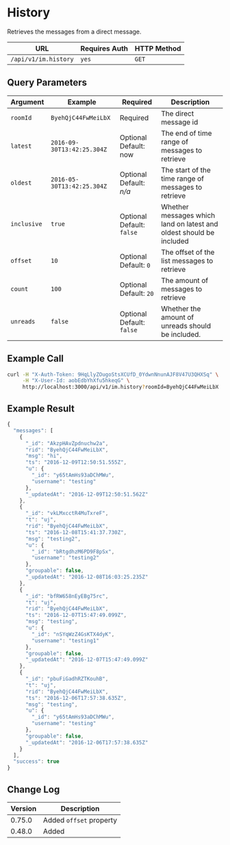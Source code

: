 # History

Retrieves the messages from a direct message.

| URL                  | Requires Auth | HTTP Method |
| -------------------- | ------------- | ----------- |
| `/api/v1/im.history` | `yes`         | `GET`       |

## Query Parameters

| Argument    | Example                    | Required                    | Description                                                         |
| ----------- | -------------------------- | --------------------------- | ------------------------------------------------------------------- |
| `roomId`    | `ByehQjC44FwMeiLbX`        | Required                    | The direct message id                                               |
| `latest`    | `2016-09-30T13:42:25.304Z` | Optional   Default: now     | The end of time range of messages to retrieve                       |
| `oldest`    | `2016-05-30T13:42:25.304Z` | Optional   Default: _n/a_   | The start of the time range of messages to retrieve                 |
| `inclusive` | `true`                     | Optional   Default: `false` | Whether messages which land on latest and oldest should be included |
| `offset`    | `10`                       | Optional   Default: `0`     | The offset of the list messages to retrieve                         |
| `count`     | `100`                      | Optional   Default: `20`    | The amount of messages to retrieve                                  |
| `unreads`   | `false`                    | Optional   Default: `false` | Whether the amount of unreads should be included.                   |

## Example Call

```bash
curl -H "X-Auth-Token: 9HqLlyZOugoStsXCUfD_0YdwnNnunAJF8V47U3QHXSq" \
     -H "X-User-Id: aobEdbYhXfu5hkeqG" \
     http://localhost:3000/api/v1/im.history?roomId=ByehQjC44FwMeiLbX
```

## Example Result

```javascript
{
  "messages": [
    {
      "_id": "AkzpHAvZpdnuchw2a",
      "rid": "ByehQjC44FwMeiLbX",
      "msg": "hi",
      "ts": "2016-12-09T12:50:51.555Z",
      "u": {
        "_id": "y65tAmHs93aDChMWu",
        "username": "testing"
      },
      "_updatedAt": "2016-12-09T12:50:51.562Z"
    },
    {
      "_id": "vkLMxcctR4MuTxreF",
      "t": "uj",
      "rid": "ByehQjC44FwMeiLbX",
      "ts": "2016-12-08T15:41:37.730Z",
      "msg": "testing2",
      "u": {
        "_id": "bRtgdhzM6PD9F8pSx",
        "username": "testing2"
      },
      "groupable": false,
      "_updatedAt": "2016-12-08T16:03:25.235Z"
    },
    {
      "_id": "bfRW658nEyEBg75rc",
      "t": "uj",
      "rid": "ByehQjC44FwMeiLbX",
      "ts": "2016-12-07T15:47:49.099Z",
      "msg": "testing",
      "u": {
        "_id": "nSYqWzZ4GsKTX4dyK",
        "username": "testing1"
      },
      "groupable": false,
      "_updatedAt": "2016-12-07T15:47:49.099Z"
    },
    {
      "_id": "pbuFiGadhRZTKouhB",
      "t": "uj",
      "rid": "ByehQjC44FwMeiLbX",
      "ts": "2016-12-06T17:57:38.635Z",
      "msg": "testing",
      "u": {
        "_id": "y65tAmHs93aDChMWu",
        "username": "testing"
      },
      "groupable": false,
      "_updatedAt": "2016-12-06T17:57:38.635Z"
    }
  ],
  "success": true
}
```

## Change Log

| Version | Description             |
| ------- | ----------------------- |
| 0.75.0  | Added `offset` property |
| 0.48.0  | Added                   |
